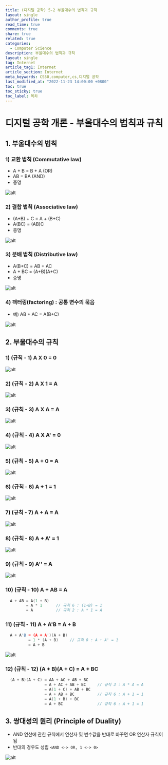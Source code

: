 ```yaml
---
title: (디지털 공학) 5-2 부울대수의 법칙과 규칙
layout: single
author_profile: true
read_time: true
comments: true
share: true
related: true
categories:
  - Computer Science
description: 부울대수의 법칙과 규칙
layout: single
tag: Internet
article_tag1: Internet
article_section: Internet
meta_keywords: CS50,computer,cs,디지털 공학
last_modified_at: "2022-11-23 14:00:00 +0800"
toc: true
toc_sticky: true
toc_label: 목차
---
```


# 디지털 공학 개론 - 부울대수의 법칙과 규칙

## 1. 부울대수의 법칙

### 1) 교환 법칙 (Commutative law)

- A + B = B + A (OR)
- AB = BA (AND)
- 증명

![alt](/assets/images/post/ComputerStudy/167.png)

### 2) 결합 법칙 (Associative law)

- (A+B) + C = A + (B+C)
- A(BC) = (AB)C
- 증명

![alt](/assets/images/post/ComputerStudy/168.png)

### 3) 분배 법칙 (Distributive law)

- A(B+C) = AB + AC
- A + BC = (A+B)(A+C)
- 증명

![alt](/assets/images/post/ComputerStudy/169.png)

### 4) 팩터링(factoring) : 공통 변수의 묶음

- 예) AB + AC = A(B+C)

![alt](/assets/images/post/ComputerStudy/170.png)

## 2. 부울대수의 규칙

### 1) (규칙 - 1) A X 0 = 0

![alt](/assets/images/post/ComputerStudy/171.png)

### 2) (규칙 - 2) A X 1 = A

![alt](/assets/images/post/ComputerStudy/172.png)

### 3) (규칙 - 3) A X A = A

![alt](/assets/images/post/ComputerStudy/173.png)

### 4) (규칙 - 4) A X A' = 0

![alt](/assets/images/post/ComputerStudy/174.png)

### 5) (규칙 - 5) A + 0 = A

![alt](/assets/images/post/ComputerStudy/175.png)

### 6) (규칙 - 6) A + 1 = 1

![alt](/assets/images/post/ComputerStudy/176.png)

### 7) (규칙 - 7) A + A = A

![alt](/assets/images/post/ComputerStudy/177.png)

### 8) (규칙 - 8) A + A' = 1

![alt](/assets/images/post/ComputerStudy/178.png)

### 9) (규칙 - 9) A'' = A

![alt](/assets/images/post/ComputerStudy/179.png)

### 10) (규칙 - 10) A + AB = A

```c
  A + AB = A(1 + B)
         = A * 1      // 규칙 6 : (1+B) = 1
         = A          // 규칙 2 : A * 1 = A
```

### 11) (규칙 - 11) A + A'B = A + B

```c
  A + A'B = (A + A')(A + B)
          = 1 * (A + B)     // 규칙 8 : A + A' = 1
          = A + B
```

![alt](/assets/images/post/ComputerStudy/180.png)

### 12) (규칙 - 12) (A + B)(A + C) = A + BC

```c
  (A + B)(A + C) = AA + AC + AB + BC
                 = A + AC + AB + BC     // 규칙 3 : A * A = A
                 = A(1 + C) + AB + BC
                 = A + AB + BC          // 규칙 6 : A + 1 = 1
                 = A(1 + B) + BC
                 = A + BC               // 규칙 6 : A + 1 = 1
```

## 3. 쌍대성의 원리 (Principle of Duality)

- AND 연산에 관한 규칙에서 연산자 및 변수값을 반대로 바꾸면 OR 연산자 규칙이 됨
- 반대의 경우도 성립 `<AND <-> OR, 1 <-> 0>`

![alt](/assets/images/post/ComputerStudy/181.png)
